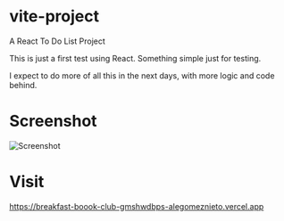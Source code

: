 # vite-project
A React To Do List Project

This is just a first test using React. Something simple just for testing.

I expect to do more of all this in the next days, with more logic and code behind. 

# Screenshot

![Screenshot](https://lh3.googleusercontent.com/VjGGkRwc2w9lF8l4hSw5dRSDXlGm8nV_KpA7q50odd-nhNaEtMcTi8xeFE3s-sjtkSDpTOTueBFnJLixXKSfn8xVa8cXOMry5I_yn-0LrX-D7FFo_zvqs573t7dpaZZ3lyXYIaZsbLHByEvCLLa7F2qutK0jyAJRWpe6-ga2rGJ4swGlgG2K2lkArMoO1DUto-6b_s_hIFVQUXEI0ZJaxA-uB_Rt2wn3mOvqC12OV9HLb89Rmf5P1DW2oRniW3gtI2t8TwO0XLv08-HC_RmRYm1CJ9swoir_X0v2eHlsFXvGYiA2NTccrLSnOjS6VOeKmKX6pzLYM-fQzCSeVWXyhnkyuHc8kOLyrlfekx-EC7qzaXf9yACOMRbcxhaiVTVHg9q81Xe8VofHcOSvZ83tb3AxTScxevUIVPU6ysxAR0WBroeM8zletLVBf4Pl9Ga_GISyHW6cyyPHiyjEnlJ9_U6cUzFvd5g6avf14zb041tvvi1mo6MxMKWp9iKRiMgaqVqOfdnoJT1eHnVLwRZ0-SWgTn35RjcsXw5Lhym_fAfT33p9qtnqJUIYxF4Kq1y-DY2BVqPS06EDWoFrGAVkI-4MZEK9eaT1ohahJnDQy7Qdepld7oYJocj9VkdRzg1jWtqy7ty8alr8dcIZ5hLf2mv2mmgEchVeDrvaWBQtwinPb-FpnzaiPW1LWz4QoGLqqi9IXB6rBRjeyxyasTLblxIUf_f66uRyIh7k8FsjNBu2dA0loXdPljngWjfgzuWS9XafG5bphfsxmCqa7g=w1440-h730-no?authuser=0)

# Visit

https://breakfast-boook-club-gmshwdbps-alegomeznieto.vercel.app
